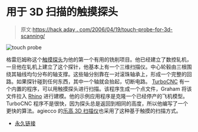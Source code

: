 # 用于 3D 扫描的触摸探头

> 原文:[https://hack aday . com/2006/04/19/touch-probe-for-3d-scanning/](https://hackaday.com/2006/04/19/touch-probe-for-3d-scanning/)

![touch probe](../Images/0efa4b2a5872703f33d8bc122244d3c1.png)

格雷厄姆称这个[触摸探头](http://www.indoor.flyer.co.uk/probe.htm)为他的第一个有用的铣削项目。他已经建立了数控轧机，一旦他在轧机上建立了这个探针，他基本上有一个三维扫描仪。中心轮毂由三根围绕其轴线均匀分布的轴支撑。这些轴分别靠在一对滚珠轴承上，形成一个完整的回路。如果探针碰到任何东西，其中一个轴就会抬起，切断电路。 [TurboCNC](http://www.dakeng.com/turbo.html) 有一个内置的程序，可以用触摸探头进行扫描。该程序生成一个点文件，Graham 将该文件拉入 [Rhino](http://www.rhino3d.com/) 进行建模。他的示例应用程序是克隆一个已经停产的飞机模型。TurboCNC 程序不是很快，因为探头总是返回到相同的高度，所以他编写了一个更快的算法。agiecco 的[乐高 3D 扫描仪](http://mindstorms.lego.com/eng/inventions/invention.asp?id=%7BAAFA7565-8EEF-CED9-1284-6A1A7A689712%7D&SlotN=1&galleryid=347)也采用了这种基于触摸的扫描方式。

*   [永久链接](http://www.indoor.flyer.co.uk/probe.htm)